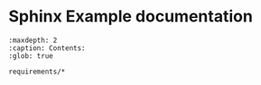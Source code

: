 # Sphinx Example documentation

```{toctree}
:maxdepth: 2
:caption: Contents:
:glob: true

requirements/*
```
